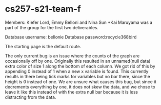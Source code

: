 # cs257-s21-team-f
Members: Kiefer Lord, Emmy Belloni and Nina Sun
*Kai Maruyama was a part of the group for the first two deliverables.

Database username: bellonie
Database password:recycle368bird

The starting page is the default route.

The only current bug is an issue where the counts of the graph are occasionally off by one. Originally this resulted in an unnamed(null data) extra color of size 1 along the bottom of each column. We got rid of this by appending 0 instead of 1 when a new x variable is found. This currently results in there being tick marks for variables but no bar there, since the height is 0 instead of one.
We are unsure what causes this bug, but since it decrements everything by one, it does not skew the data, and we chose to leave it like this instead of with the extra null bar because it is less distracting from the data.